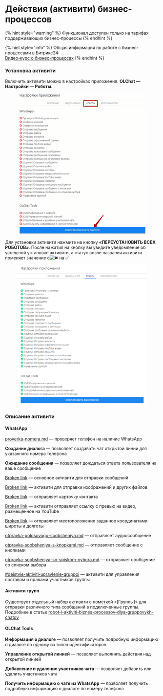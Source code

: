 # Действия (активити) бизнес-процессов

{% hint style="warning" %}
Функционал доступен только на тарифах поддерживающих бизнес-процессы
{% endhint %}

{% hint style="info" %}
Общая информация по работе с бизнес-процессами в Битрикс24:\
[Видео-курс о бизнес-процессах](https://helpdesk.bitrix24.ru/open/3092117/)
{% endhint %}

### Установка активити

Включить активити можно в настройках приложения: **OLChat — Настройки — Роботы.**

<figure><img src="../../.gitbook/assets/image (531).png" alt=""><figcaption></figcaption></figure>

Для установки активити нажмите на кнопку **«ПЕРЕУСТАНОВИТЬ ВСЕХ РОБОТОВ»**. После нажатия на кнопку вы увидите уведомление об успешной установке активити, а статус возле названия активити поменяет значение с![✖](https://vk.com/emoji/e/e29c96\_2x.png) на ✅

<figure><img src="../../.gitbook/assets/image (346).png" alt=""><figcaption></figcaption></figure>

### Описание активити

#### **WhatsApp**

[proverka-nomera.md](proverka-nomera.md "mention") — проверяет телефон на наличие WhatsApp

**Создание диалога** — позволяет создавать чат открытой линии для указанного номера телефона

**Ожидание сообщения** — позволяет дождаться ответа пользователя на ваше сообщение&#x20;

[Broken link](broken-reference "mention") — основное активити для отправки сообщений

[Broken link](broken-reference "mention") — активити для отправки изображений и других файлов

[Broken link](broken-reference "mention") — отправляет карточку контакта

[Broken link](broken-reference "mention") — активити отправляет ссылку с превью на видео, размещённое на YouTube

[Broken link](broken-reference "mention") — отправляет местоположение заданное координатами широты и долготы

[otpravka-golosovogo-soobsheniya.md](otpravka-golosovogo-soobsheniya.md "mention") — отправляет аудиосообщение

[otpravka-soobsheniya-s-knopkami.md](otpravka-soobsheniya-s-knopkami.md "mention") — отправляет сообщение с кнопками

[otpravka-soobsheniya-so-spiskom-vybora.md](otpravka-soobsheniya-so-spiskom-vybora.md "mention") — отправляет сообщение со списком выбора

[#deistvie-aktiviti-upravlenie-gruppoi](../../gruppovye-chaty/robot-i-aktiviti-biznes-processov-dlya-gruppovykh-chatov/upravlenie-gruppoi.md#deistvie-aktiviti-upravlenie-gruppoi "mention") — активити для управления составом и правами участников группы

#### Активити групп

Существует отдельный набор активити с пометкой «\[Группы]» для отправки различного типа сообщений в подключенные группы. Подробнее в статье [robot-i-aktiviti-biznes-processov-dlya-gruppovykh-chatov](../../gruppovye-chaty/robot-i-aktiviti-biznes-processov-dlya-gruppovykh-chatov/ "mention")

#### **OLChat Tools**

**Информация о диалоге** — позволяет получить подробную информацию о диалоге по одному из типов идентификаторов

**Управление открытой линией** — позволяет выполнять действия над открытой линией

**Добавление и удаление участников чата** — позволяет добавить или удалить участников чата

**Получить информацию о чате из WhatsApp** — позволяет получить подробную информацию о диалоге по номеру телефона
